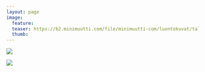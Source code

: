 ```yaml
---
layout: page
image:
  feature:
  teaser: https://b2.minimuutti.com/file/minimuutti-com/luontokuvat/talvi/4/DS45990_-245px.jpg
  thumb:
---
```


![](https://b2.minimuutti.com/file/minimuutti-com/luontokuvat/talvi/4/DS46014_2-800px.jpg)

![](https://b2.minimuutti.com/file/minimuutti-com/luontokuvat/talvi/4/DS46014_-800px.jpg)

